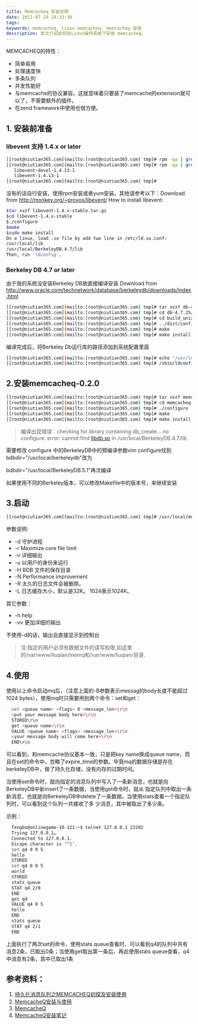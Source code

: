 ```yaml
---
title: Memcacheq 安装说明
date: 2011-07-28 18:33:30
tags:
keywords: memcacheq, linux memcacheq, memcacheq 安装
description: 本文介绍如何在Linux操作系统下安装 memcacheq。
---
```


MEMCACHEQ的特性：
* 简单易用
* 处理速度快
* 多条队列
* 并发性能好
* 与memcache的协议兼容。这就意味着只要装了memcache的extension就可以了，不需要额外的插件。
* 在zend framework中使用也很方便。

## 1. 安装前准备
### libevent 支持 1.4.x or later
```sh
[[root@niutian365.com](mailto:[root@niutian365.com) tmp]# rpm -qa | grep libevent
[[root@niutian365.com](mailto:[root@niutian365.com) tmp]# rpm -qa | grep libevent
   libevent-devel-1.4.13-1
   libevent-1.4.13-1
[[root@niutian365.com](mailto:[root@niutian365.com) tmp]#
```
没有的话自行安装，使用rpm安装或者yum安装。其他请参考以下：Download from <http://monkey.org/~provos/libevent/> How to install libevent:
```sh
$tar xvzf libevent-1.4.x-stable.tar.gz
$cd libevent-1.4.x-stable
$./configure
$make
$sudo make install
On a linux, load .so file by add two line in /etc/ld.so.conf:
/usr/local/lib
/usr/local/BerkeleyDB.4.7/lib
Then, run 'ldconfig'.
```

### Berkeley DB 4.7 or later

由于我的系统没安装Berkeley DB故直接编译安装 Download from <http://www.oracle.com/technetwork/database/berkeleydb/downloads/index.html>
```sh
[[root@niutian365.com](mailto:[root@niutian365.com) tmp]# tar xvzf db-4.7.25.tar.gz
[[root@niutian365.com](mailto:[root@niutian365.com) tmp]# cd db-4.7.25/
[[root@niutian365.com](mailto:[root@niutian365.com) tmp]# cd build_unix/
[[root@niutian365.com](mailto:[root@niutian365.com) tmp]# ../dist/configure --prefix=/usr/local/berkeleydb
[[root@niutian365.com](mailto:[root@niutian365.com) tmp]# make
[[root@niutian365.com](mailto:[root@niutian365.com) tmp]# make install
```

编译完成后，将Berkeley Db运行库的路径添加到系统配置里面
```sh
[[root@niutian365.com](mailto:[root@niutian365.com) tmp]# echo "/usr/local/berkeleydb/lib/" >> /etc/ld.so.conf
[[root@niutian365.com](mailto:[root@niutian365.com) tmp]# /sbin/ldconfig
```

## 2.安装memcacheq-0.2.0
```sh
[[root@niutian365.com](mailto:[root@niutian365.com) tmp]# tar xvzf memcacheq-0.2.0.tar.gz
[[root@niutian365.com](mailto:[root@niutian365.com) tmp]# cd memcacheq-0.2.0
[[root@niutian365.com](mailto:[root@niutian365.com) tmp]# ./configure --prefix=/usr/local/memcacheq --enable-threads
[[root@niutian365.com](mailto:[root@niutian365.com) tmp]# make
[[root@niutian365.com](mailto:[root@niutian365.com) tmp]# make install
```

> 编译出现错误：checking for library containing db_create... no
> configure: error: cannot find [libdb.so](http://libdb.so/) in /usr/local/BerkeleyDB.4.7/lib

需要修改 configure 中的BerkeleyDB中的预编译参数vim configure找到bdbdir="/usr/local/berkeleydb"改为

bdbdir="/usr/local/BerkeleyDB.5.1"再次编译

如果使用不同的Berkeley版本，可以修改Makefile中的版本号，来继续安装

## 3.启动
```sh
[[root@niutian365.com](mailto:[root@niutian365.com) tmp]# /usr/local/memcacheq/bin/memcacheq -d -r -u www -p21201 -H /var/www/liuqian/memq -N -v -L 1024 -B 1024 > /var/www/liuqian/mq_error.log 2>&1
```
参数说明:
* -d 守护进程
* -r Maximize core file limit
* -v 详细输出
* -u 以用户的身份来运行
* -H BDB 文件的保存目录
* -N Performance improvement
* -R 太久的日志文件会被删除。
* -L 日志缓存大小，默认是32K。 1024表示1024K。

其它参数：
* -h help
* -vv 更加详细的输出

不使用-d的话，输出会直接显示到控制台

> 注:指定的用户必须有数据文件的读写权限,如这里的/var/www/liuqian/memq和/var/www/liuqian/目录.

## 4.使用

使用以上命令启动mq后，（注意上面的-B参数表示messag的body长度不能超过1024 bytes），使用mq时只需要用到两个命令：set和get：
```sh
  set <queue name> <flags> 0 <message_len>\r\n
  <put your message body here>\r\n
  STORED\r\n
  get <queue name>\r\n
  VALUE <queue name> <flags> <message_len>\r\n
  <your message body will come here>\r\n
  END\r\n
```

可以看到，和memcache协议基本一致，只是把key name换成queue name，而且在set的命令中，忽略了expire_time的参数。毕竟mq的数据存储是存在berkeleyDB中，做了持久化存储，没有内存的过期时间。

当使用set命令时，就向指定的消息队列中写入了一条新消息，也就是向BerkeleyDB中新insert了一条数据，当使用get命令时，就从 指定队列中取出一条新消息，也就是向BerkeleyDB中delete了一条数据。当使用stats查看一个指定队列时，可以看到这个队列一共接收了多 少消息，其中被取出了多少条。

示例：
```sh
  fengbo@onlinegame-10-121:~$ telnet 127.0.0.1 22202
  Trying 127.0.0.1…
  Connected to 127.0.0.1.
  Escape character is ‘^]’.
  set q4 0 0 5
  hello
  STORED
  set q4 0 0 5
  world
  STORED
  stats queue
  STAT q4 2/0
  END
  get q4
  VALUE q4 0 5
  hello
  END
  stats queue
  STAT q4 2/1
  END
```

上面执行了两次set的命令，使用stats queue查看时，可以看到q4的队列中共有消息2条，已取出0条；当使用get取出第一条后，再此使用stats queue查看，q4中消息有2条，其中已取出1条

## 参考资料：
1. [持久化消息队列之MEMCACHEQ初探及安装使用](http://www.niutian365.com/blog/article.asp?id=463)
2. [MemcacheQ安装与使用](http://web2.0coder.com/archives/197)
3. [MemcacheQ](http://memcachedb.org/memcacheq/)
4. [MemcacheQ安装笔记](http://ooft.iteye.com/blog/495339)
